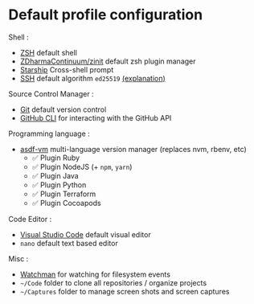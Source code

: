 # Default profile configuration

Shell :

- [ZSH] default shell
- [ZDharmaContinuum/zinit] default zsh plugin manager
- [Starship] Cross-shell prompt
- [SSH] default algorithm `ed25519` [(explanation)](https://docs.gitlab.com/ee/user/ssh.html#ed25519-ssh-keys)

Source Control Manager :

- [Git] default version control
- [GitHub CLI] for interacting with the GitHub API

Programming language :

- [asdf-vm] multi-language version manager (replaces nvm, rbenv, etc)
  - ✅ Plugin Ruby
  - ✅ Plugin NodeJS (+ `npm`, `yarn`)
  - ✅ Plugin Java
  - ✅ Plugin Python
  - ✅ Plugin Terraform
  - ✅ Plugin Cocoapods

Code Editor :

- [Visual Studio Code] default visual editor
- `nano` default text based editor

Misc :

- [Watchman] for watching for filesystem events
- `~/Code` folder to clone all repositories / organize projects
- `~/Captures` folder to manage screen shots and screen captures

[asdf-vm]: https://github.com/asdf-vm/asdf
[Git]: https://git-scm.com/
[GitHub CLI]: https://cli.github.com/
[Starship]: https://starship.rs
[SSH]: https://en.wikipedia.org/wiki/Secure_Shell
[Visual Studio Code]: https://code.visualstudio.com/
[Watchman]: https://facebook.github.io/watchman/
[ZDharmaContinuum/zinit]: https://zdharma-continuum.github.io/
[ZSH]: http://www.zsh.org/
